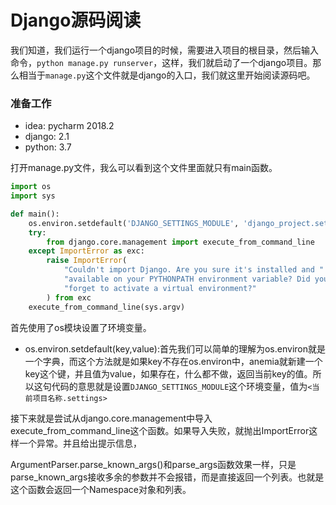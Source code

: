 # Django源码阅读

我们知道，我们运行一个django项目的时候，需要进入项目的根目录，然后输入命令，`python manage.py runserver`，这样，我们就启动了一个django项目。那么相当于`manage.py`这个文件就是django的入口，我们就这里开始阅读源码吧。

### 准备工作
* idea: pycharm 2018.2
* django: 2.1
* python: 3.7

打开manage.py文件，我么可以看到这个文件里面就只有main函数。
```python
import os
import sys

def main():
    os.environ.setdefault('DJANGO_SETTINGS_MODULE', 'django_project.settings')
    try:
        from django.core.management import execute_from_command_line
    except ImportError as exc:
        raise ImportError(
            "Couldn't import Django. Are you sure it's installed and "
            "available on your PYTHONPATH environment variable? Did you "
            "forget to activate a virtual environment?"
        ) from exc
    execute_from_command_line(sys.argv)
```

首先使用了os模块设置了环境变量。
* os.environ.setdefault(key,value):首先我们可以简单的理解为os.environ就是一个字典，而这个方法就是如果key不存在os.environ中，anemia就新建一个key这个键，并且值为value，如果存在，什么都不做，返回当前key的值。所以这句代码的意思就是设置`DJANGO_SETTINGS_MODULE`这个环境变量，值为`<当前项目名称.settings>`

接下来就是尝试从django.core.management中导入execute_from_command_line这个函数。如果导入失败，就抛出ImportError这样一个异常。并且给出提示信息，

ArgumentParser.parse_known_args()和parse_args函数效果一样，只是parse_known_args接收多余的参数并不会报错，而是直接返回一个列表。也就是这个函数会返回一个Namespace对象和列表。
